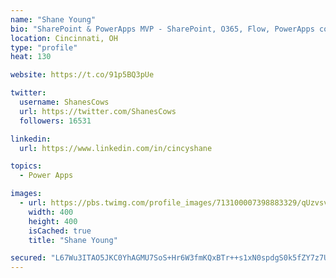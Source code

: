 ```yaml
---
name: "Shane Young"
bio: "SharePoint & PowerApps MVP - SharePoint, O365, Flow, PowerApps consulting? @PowerApps911 | Pure Snark? You found it."
location: Cincinnati, OH
type: "profile"
heat: 130

website: https://t.co/91p5BQ3pUe

twitter:
  username: ShanesCows
  url: https://twitter.com/ShanesCows
  followers: 16531

linkedin:
  url: https://www.linkedin.com/in/cincyshane

topics:
  - Power Apps

images:
  - url: https://pbs.twimg.com/profile_images/713100007398883329/qUzvsvQ3_400x400.jpg
    width: 400
    height: 400
    isCached: true
    title: "Shane Young"

secured: "L67Wu3ITAO5JKC0YhAGMU7SoS+Hr6W3fmKQxBTr++s1xN0spdgS0k5fZY7z7ULOc7cCHV/PqlEudaN6GcZHeQWrCSc/EmA8ySIkWxvJioPF4ytw5CdejMd74TeWeY8HX5IbgeYF60m/RqOcRAf2STsO5t0WKTHlfaI5bT5qgl5jjV8S2fcSZmcnFvTmUnUBF0F46EEDgNx/iM1xcLuIX6iP4Xg2vMkrz07jPs317rVoweuYXxLvGOis+w6R8zqbhXX2AJyKbOxKz+94ibGLUdz+hvUbUQ2AKnXQlB/NLmNBKT+liigIojoZKvVxZQ7GOAoHbUTpvqeFa8o5Zb2W2eaYpImp3BdANcl1excskjkNTeNB31e2bQh0NT5JTKh6lhfhuLXMkqq8tsHuliX65QfF4FyIKIjAPOZhRiS5FXBQ=;G2LP8OF0ny1c+TMBUW2sXQ=="
---
```


